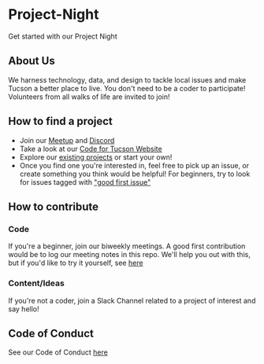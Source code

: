 # Project-Night
Get started with our Project Night

## About Us
We harness technology, data, and design to tackle local issues and make Tucson a better place to live.
You don't need to be a coder to participate! Volunteers from all walks of life are invited to join!

## How to find a project
- Join our [Meetup](https://www.meetup.com/Code-for-Tucson/) and [Discord](https://discord.gg/ghQcTSNU7d)
- Take a look at our [Code for Tucson Website](https://www.codefortucson.com/)
- Explore our [existing projects](https://github.com/orgs/Open-Tucson/projects) or start your own!
- Once you find one you're interested in, feel free to pick up an issue, or create something you think would be helpful! For beginners, try to look for issues tagged with ["good first issue"](https://github.com/issues?q=is%3Aopen+is%3Aissue+archived%3Afalse+label%3A%22good+first+issue%22+user%3AOpen-Tucson)
 
 ## How to contribute 
 ### Code
If you're a beginner, join our biweekly meetings. A good first contribution would be to log our meeting notes in this repo. We'll help you out with this, but if you'd like to try it yourself, see [here](https://docs.github.com/en/pull-requests/collaborating-with-pull-requests/proposing-changes-to-your-work-with-pull-requests/creating-a-pull-request)

 ### Content/Ideas
 If you're not a coder, join a Slack Channel related to a project of interest and say hello!
 
 ## Code of Conduct
 See our Code of Conduct [here](https://www.codefortucson.com/code-of-conduct/)
